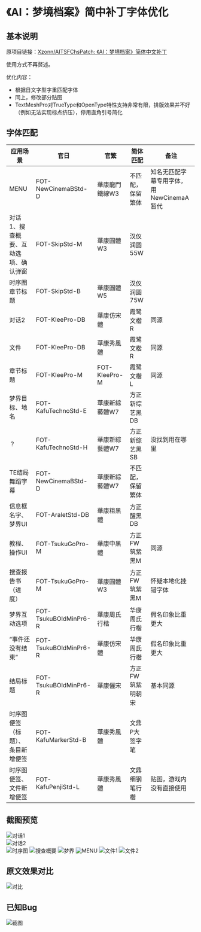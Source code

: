 # 《AI：梦境档案》简中补丁字体优化

## 基本说明

原项目链接：[Xzonn/AITSFChsPatch: 《AI：梦境档案》简体中文补丁](https://github.com/Xzonn/AITSFChsPatch)

使用方式不再赘述。

优化内容：

- 根据日文字型字重匹配字体
- 同上，修改部分贴图
- TextMeshPro对TrueType和OpenType特性支持非常有限，排版效果并不好（例如无法实现标点挤压），停用直角引号简化

## 字体匹配


| 应用场景                            | 官日                  | 官繁           | 简体匹配         | 备注                         |
| ----------------------------------- | --------------------- | -------------- | ---------------- | ---------------------------- |
| MENU                                | FOT-NewCinemaBStd-D   | 華康龍門鐵線W3 | 不匹配，保留繁体     | 知名无匹配字幕专用字体，用NewCinemaA暂代     |
| 对话1、搜查概要、互动选项、确认弹窗 | FOT-SkipStd-M         | 華康圓體W3     | 汉仪润圆55W      |                              |
| 时序图章节标题                      | FOT-SkipStd-B         | 華康圓體W5     | 汉仪润圆75W      |                              |
| 对话2                               | FOT-KleePro-DB        | 華康仿宋體     | 霞鹭文楷R        | 同源                         |
| 文件                                | FOT-KleePro-DB        | 華康秀風體     | 霞鹭文楷R        | 同源                         |
| 章节标题                            | FOT-KleePro-M         | FOT-KleePro-M  | 霞鹭文楷L        | 同源                         |
| 梦界目标、地名                      | FOT-KafuTechnoStd-E   | 華康新綜藝體W7 | 方正新综艺黑DB   |                              |
| ？                                  | FOT-KafuTechnoStd-H   | 華康新綜藝體W7 | 方正新综艺黑SB   |  没找到用在哪里                 |
| TE结局舞蹈字幕                      | FOT-NewCinemaBStd-D   | 華康新綜藝體W7 | 不匹配，保留繁体     |                              |
| 信息框名字、梦界UI                  | FOT-AraletStd-DB      | 華康粗黑體     | 方正醒黑DB       |                              |
| 教程、操作UI                        | FOT-TsukuGoPro-M      | 華康中黑體     | 方正FW筑紫黑M    | 同源                         |
| 搜查报告书（进度）                  | FOT-TsukuGoPro-M      | 華康圓體W3     | 方正FW筑紫黑M    | 怀疑本地化挂错字体           |
| 梦界互动选项      | FOT-TsukuBOldMinPr6-R | 華康周氏行楷   | 华康周氏行楷     | 假名印象比重更大             |
| “事件还没有结束”      | FOT-TsukuBOldMinPr6-R | 華康仿宋體   | 华康周氏行楷     | 假名印象比重更大             |
| 结局标题                            | FOT-TsukuBOldMinPr6-R | 華康儷宋       | 方正FW筑紫明朝宋 | 基本同源                     |
| 时序图便签（标题）、条目新增便签    | FOT-KafuMarkerStd-B   | 華康秀風體     | 文鼎P大签字笔    |                              |
| 时序图便签、文件新增便签            | FOT-KafuPenjiStd-L    | 華康秀風體     | 文鼎细钢笔行楷   | 贴图，游戏内没有直接使用     |

## 截图预览

![对话1](assets/images/screenshot-01.jpg)  
![对话2](assets/images/screenshot-02.jpg)  
![时序图](assets/images/screenshot-03.jpg)
![搜查概要](assets/images/screenshot-04.jpg)
![梦界](assets/images/screenshot-05.jpg)
![MENU](assets/images/screenshot-06.jpg)
![文件1](assets/images/screenshot-07.jpg)
![文件2](assets/images/screenshot-08.jpg)

## 原文效果对比

![对比](assets/images/screenshot-09.jpg)


## 已知Bug

![截图](assets/images/screenshot-10.jpg)

